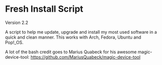 # Fresh Install Script
Version 2.2

A script to help me update, upgrade and install my most used software in a quick and clean manner. This works with Arch, Fedora, Ubuntu and Pop!_OS. 

A lot of the bash credit goes to Marius Quabeck for his awesome magic-device-tool: https://github.com/MariusQuabeck/magic-device-tool

